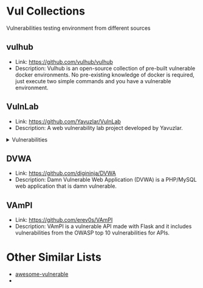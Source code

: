 # Vul Collections
Vulnerabilities testing environment from different sources

## vulhub
- Link: https://github.com/vulhub/vulhub
- Description: Vulhub is an open-source collection of pre-built vulnerable docker environments. No pre-existing knowledge of docker is required, just execute two simple commands and you have a vulnerable environment.

## VulnLab
- Link: https://github.com/Yavuzlar/VulnLab
- Description: A web vulnerability lab project developed by Yavuzlar.
<details>
<summary>Vulnerabilities</summary>
<ul>
  <li> SQL Injection </li>
  <li> Cross Site Scripting (XSS) </li>
  <li> Command Injection </li>
  <li> Insecure Direct Object References (IDOR) </li>
  <li> Cross Site Request Forgery (CSRF) </li>
  <li> XML External Entity (XXE) </li>
  <li> Insecure Deserialization </li>
  <li> File Upload </li>
  <li> File Inclusion </li>
  <li> Broken Authentication </li>
  <li> Race Condition </li>
  <li> Server Side Template Injection (SSTI) </li>
  <li> API Hacking </li>
  <li> Captcha Bypass </li>
  <li> Path Traversal </li>
</ul>
</details>

## DVWA
- Link: https://github.com/digininja/DVWA
- Description: Damn Vulnerable Web Application (DVWA) is a PHP/MySQL web application that is damn vulnerable.

## VAmPI
- Link: https://github.com/erev0s/VAmPI
- Description: VAmPI is a vulnerable API made with Flask and it includes vulnerabilities from the OWASP top 10 vulnerabilities for APIs.

# Other Similar Lists

- [awesome-vulnerable](https://github.com/kaiiyer/awesome-vulnerable)
- 
